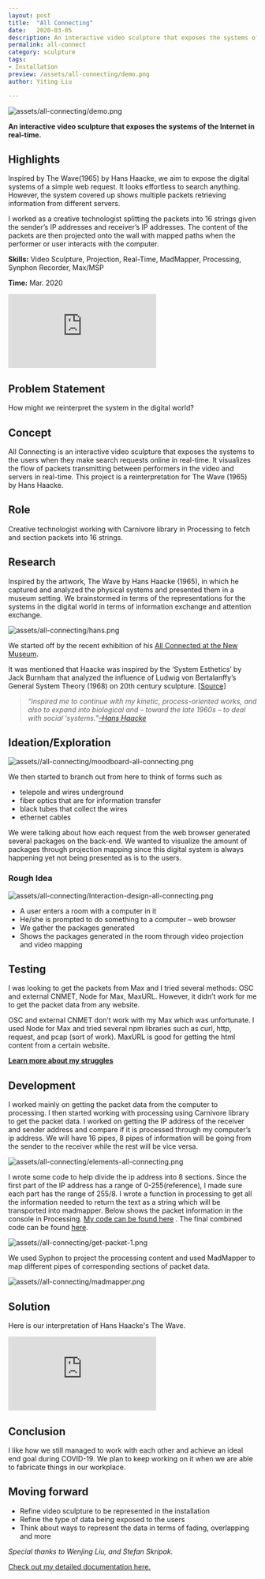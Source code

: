 ```yaml
---
layout: post
title:  "All Connecting"
date:   2020-03-05
description: An interactive video sculpture that exposes the systems of the Internet in real-time.
permalink: all-connect
category: sculpture
tags: 
- Installation 
preview: /assets/all-connecting/demo.png
author: Yiting Liu 

---
```


<!-- collaborator: Wenjing Liu; Stefan Skripak. -->

![assets/all-connecting/demo.png](assets/all-connecting/demo.png)

**An interactive video sculpture that exposes the systems of the Internet in real-time.**

## Highlights

Inspired by The Wave(1965) by Hans Haacke, we aim to expose the digital systems of a simple web request. It looks effortless to search anything. However, the system covered up shows multiple packets retrieving information from different servers.

I worked as a creative technologist splitting the packets into 16 strings given the sender’s IP addresses and receiver’s IP addresses. The content of the packets are then projected onto the wall with mapped paths when the performer or user interacts with the computer.

**Skills:** Video Sculpture, Projection, Real-Time, MadMapper, Processing, Synphon Recorder, Max/MSP

**Time:** Mar. 2020

<div class="iframe-container">
<iframe class="responsive-iframe" src="https://player.vimeo.com/video/416693709" frameborder="0" allow="autoplay; fullscreen" allowfullscreen></iframe>
</div>



## Problem Statement
How might we reinterpret the system in the digital world?

## Concept

All Connecting is an interactive video sculpture that exposes the systems to the users when they make search requests online in real-time. It visualizes the flow of packets transmitting between performers in the video and servers in real-time. This project is a reinterpretation for The Wave (1965) by Hans Haacke.

## Role

Creative technologist working with Carnivore library in Processing to fetch and section packets into 16 strings.

## Research

Inspired by the artwork, The Wave by Hans Haacke (1965), in which he captured and analyzed the physical systems and presented them in a museum setting. We brainstormed in terms of the representations for the systems in the digital world in terms of information exchange and attention exchange.

![assets/all-connecting/hans.png](assets/all-connecting/hans.png)

We started off by the recent exhibition of his [All Connected at the New Museum](https://www.newmuseum.org/exhibitions/view/hans-haacke).

It was mentioned that Haacke was inspired by the ‘System Esthetics’ by Jack Burnham that analyzed the influence of Ludwig von Bertalanffy’s General System Theory (1968) on 20th century sculpture. [[Source]](https://www.theartstory.org/movement/institutional-critique/history-and-concepts/)

> *“inspired me to continue with my kinetic, process-oriented works, and also to expand into biological and – toward the late 1960s – to deal with social ‘systems.”[–Hans Haacke](https://www.theartstory.org/movement/institutional-critique/history-and-concepts/)*

## Ideation/Exploration
<!-- remake mood board again -->

![assets//all-connecting/moodboard-all-connecting.png](assets//all-connecting/moodboard-all-connecting.png)

We then started to branch out from here to think of forms such as

- telepole and wires underground
- fiber optics that are for information transfer
- black tubes that collect the wires
- ethernet cables

We were talking about how each request from the web browser generated several packages on the back-end. We wanted to visualize the amount of packages through projection mapping since this digital system is always happening yet not being presented as is to the users.

### Rough Idea

![assets/all-connecting/Interaction-design-all-connecting.png](assets/all-connecting/Interaction-design-all-connecting.png)

- A user enters a room with a computer in it
- He/she is prompted to do something to a computer – web browser
- We gather the packages generated
- Shows the packages generated in the room through video projection and video mapping

## Testing

I was looking to get the packets from Max and I tried several methods: OSC and external CNMET, Node for Max, MaxURL. However, it didn’t work for me to get the packet data from any website.

OSC and external CNMET don’t work with my Max which was unfortunate. I used Node for Max and tried several npm libraries such as curl, http, request, and pcap (sort of work). MaxURL is good for getting the html content from a certain website.

**[Learn more about my struggles](https://yitingliu97.wordpress.com/2020/04/01/video-sculpture-all-connecting/)**

## Development

I worked mainly on getting the packet data from the computer to processing. I then started working with processing using Carnivore library to get the packet data. I worked on getting the IP address of the receiver and sender address and compare if it is processed through my computer’s ip address. We will have 16 pipes, 8 pipes of information will be going from the sender to the receiver while the rest will be vice versa.

![assets/all-connecting/elements-all-connecting.png](assets/all-connecting/elements-all-connecting.png)

I wrote some code to help divide the ip address into 8 sections. Since the first part of the IP address has a range of 0-255(reference), I made sure each part has the range of 255/8. I wrote a function in processing to get all the information needed to return the text as a string which will be transported into madmapper. Below shows the packet information in the console in Processing. [My code can be found here](https://drive.google.com/drive/folders/10VUQl0vsMkciVnkXINt0KHBGixaJ4sCt?usp=sharing) . The final combined code can be found [here](https://drive.google.com/open?id=1he5iUf8QqjOFdluyKZK_ZKAvk9P1Ll2C).

![assets//all-connecting/get-packet-1.png](assets//all-connecting/get-packet-1.png)

We used Syphon to project the processing content and used MadMapper to map different pipes of corresponding sections of packet data.

![assets//all-connecting/madmapper.png](assets//all-connecting/madmapper.png)

## Solution

Here is our interpretation of Hans Haacke's The Wave.

<div class="iframe-container">
<iframe class="responsive-iframe" src="https://player.vimeo.com/video/416693709" frameborder="0" allow="autoplay; fullscreen" allowfullscreen></iframe>
</div>

## Conclusion

I like how we still managed to work with each other and achieve an ideal end goal during COVID-19. We plan to keep working on it when we are able to fabricate things in our workplace.

## Moving forward

- Refine video sculpture to be represented in the installation
- Refine the type of data being exposed to the users
- Think about ways to represent the data in terms of fading, overlapping and more

*Special thanks to Wenjing Liu, and Stefan Skripak.*

[Check out my detailed documentation here.](https://yitingliu97.wordpress.com/2020/04/01/video-sculpture-all-connecting/)